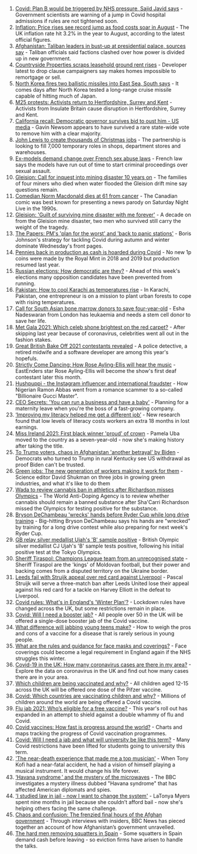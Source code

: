 1. [Covid: Plan B would be triggered by NHS pressure, Sajid Javid says](https://www.bbc.co.uk/news/uk-58566235?at_medium=RSS&at_campaign=KARANGA) - Government scientists are warning of a jump in Covid hospital admissions if rules are not tightened soon.
2. [Inflation: Price rises see record jump as food costs soar in August](https://www.bbc.co.uk/news/business-58563417?at_medium=RSS&at_campaign=KARANGA) - The UK inflation rate hit 3.2% in the year to August, according to the latest official figures.
3. [Afghanistan: Taliban leaders in bust-up at presidential palace, sources say](https://www.bbc.co.uk/news/world-asia-58560923?at_medium=RSS&at_campaign=KARANGA) - Taliban officials said factions clashed over how power is divided up in new government.
4. [Countryside Properties scraps leasehold ground rent rises](https://www.bbc.co.uk/news/business-58569020?at_medium=RSS&at_campaign=KARANGA) - Developer latest to drop clause campaigners say makes homes impossible to remortgage or sell.
5. [North Korea fires two ballistic missiles into East Sea, South says](https://www.bbc.co.uk/news/world-asia-58554326?at_medium=RSS&at_campaign=KARANGA) - It comes days after North Korea tested a long-range cruise missile capable of hitting much of Japan.
6. [M25 protests: Activists return to Hertfordshire, Surrey and Kent](https://www.bbc.co.uk/news/uk-england-beds-bucks-herts-58569794?at_medium=RSS&at_campaign=KARANGA) - Activists from Insulate Britain cause disruption in Hertfordshire, Surrey and Kent.
7. [California recall: Democratic governor survives bid to oust him - US media](https://www.bbc.co.uk/news/world-us-canada-58565271?at_medium=RSS&at_campaign=KARANGA) - Gavin Newsom appears to have survived a rare state-wide vote to remove him with a clear majority.
8. [John Lewis to create thousands of Christmas jobs](https://www.bbc.co.uk/news/business-58570239?at_medium=RSS&at_campaign=KARANGA) - The partnership is looking to fill 7,000 temporary roles in shops, department stores and warehouses.
9. [Ex-models demand change over French sex abuse laws](https://www.bbc.co.uk/news/entertainment-arts-58562149?at_medium=RSS&at_campaign=KARANGA) - French law says the models have run out of time to start criminal proceedings over sexual assault.
10. [Gleision: Call for inquest into mining disaster 10 years on](https://www.bbc.co.uk/news/uk-wales-58502559?at_medium=RSS&at_campaign=KARANGA) - The families of four miners who died when water flooded the Gleision drift mine say questions remain.
11. [Comedian Norm Macdonald dies at 61 from cancer](https://www.bbc.co.uk/news/world-us-canada-58565272?at_medium=RSS&at_campaign=KARANGA) - The Canadian comic was best known for presenting a news parody on Saturday Night Live in the 1990s.
12. [Gleision: 'Guilt of surviving mine disaster with me forever'](https://www.bbc.co.uk/news/uk-wales-58555079?at_medium=RSS&at_campaign=KARANGA) - A decade on from the Gleision mine disaster, two men who survived still carry the weight of the tragedy.
13. [The Papers: PM's 'plan for the worst' and 'back to panic stations'](https://www.bbc.co.uk/news/blogs-the-papers-58566219?at_medium=RSS&at_campaign=KARANGA) - Boris Johnson's strategy for tackling Covid during autumn and winter dominate Wednesday's front pages.
14. [Pennies back in production as cash is hoarded during Covid](https://www.bbc.co.uk/news/business-58560185?at_medium=RSS&at_campaign=KARANGA) - No new 1p coins were made by the Royal Mint in 2018 and 2019 but production resumed last year.
15. [Russian elections: How democratic are they?](https://www.bbc.co.uk/news/world-europe-58557994?at_medium=RSS&at_campaign=KARANGA) - Ahead of this week's elections many opposition candidates have been prevented from running.
16. [Pakistan: How to cool Karachi as temperatures rise](https://www.bbc.co.uk/news/world-asia-58557995?at_medium=RSS&at_campaign=KARANGA) - In Karachi, Pakistan, one entrepreneur is on a mission to plant urban forests to cope with rising temperatures.
17. [Call for South Asian bone marrow donors to save four-year-old](https://www.bbc.co.uk/news/uk-58551967?at_medium=RSS&at_campaign=KARANGA) - Esha Nadeswaran from London has leukaemia and needs a stem cell donor to save her life.
18. [Met Gala 2021: Which celeb shone brightest on the red carpet?](https://www.bbc.co.uk/news/entertainment-arts-58555511?at_medium=RSS&at_campaign=KARANGA) - After skipping last year because of coronavirus, celebrities went all out in the fashion stakes.
19. [Great British Bake Off 2021 contestants revealed](https://www.bbc.co.uk/news/entertainment-arts-58544950?at_medium=RSS&at_campaign=KARANGA) - A police detective, a retired midwife and a software developer are among this year's hopefuls.
20. [Strictly Come Dancing: How Rose Ayling-Ellis will hear the music](https://www.bbc.co.uk/news/entertainment-arts-57867412?at_medium=RSS&at_campaign=KARANGA) - EastEnders star Rose Ayling-Ellis will become the show's first deaf contestant later this month.
21. [Hushpuppi - the Instagram influencer and international fraudster](https://www.bbc.co.uk/news/world-africa-58553109?at_medium=RSS&at_campaign=KARANGA) - How Nigerian Ramon Abbas went from a romance scammer to a so-called "Billionaire Gucci Master".
22. [CEO Secrets: 'You can run a business and have a baby'](https://www.bbc.co.uk/news/business-58548789?at_medium=RSS&at_campaign=KARANGA) - Planning for a maternity leave when you're the boss of a fast-growing company.
23. [‘Improving my literacy helped me get a different job’](https://www.bbc.co.uk/news/business-58517083?at_medium=RSS&at_campaign=KARANGA) - New research found that low levels of literacy costs workers an extra 18 months in lost earnings.
24. [Miss Ireland 2021: First black winner 'proud' of crown](https://www.bbc.co.uk/news/newsbeat-58558667?at_medium=RSS&at_campaign=KARANGA) - Pamela Uba moved to the country as a seven-year-old - now she's making history after taking the title.
25. [To Trump voters, chaos in Afghanistan 'another betrayal' by Biden](https://www.bbc.co.uk/news/world-us-canada-58441173?at_medium=RSS&at_campaign=KARANGA) - Democrats who turned to Trump in rural Kentucky see US withdrawal as proof Biden can't be trusted.
26. [Green jobs: The new generation of workers making it work for them](https://www.bbc.co.uk/news/science-environment-58549135?at_medium=RSS&at_campaign=KARANGA) - Science editor David Shukman on three jobs in growing green industries, and what it's like to do them
27. [Wada to review cannabis ban in athletics after Richardson misses Olympics](https://www.bbc.co.uk/sport/athletics/58568610?at_medium=RSS&at_campaign=KARANGA) - The World Anti-Doping Agency is to review whether cannabis should remain a banned substance after Sha'Carri Richardson missed the Olympics for testing positive for the substance.
28. [Bryson DeChambeau 'wrecks' hands before Ryder Cup while long drive training](https://www.bbc.co.uk/sport/golf/58562547?at_medium=RSS&at_campaign=KARANGA) - Big-hitting Bryson DeChambeau says his hands are "wrecked" by training for a long drive contest while also preparing for next week's Ryder Cup.
29. [GB relay silver medallist Ujah's 'B' sample positive](https://www.bbc.co.uk/sport/athletics/58559089?at_medium=RSS&at_campaign=KARANGA) - British Olympic silver medallist CJ Ujah's 'B' sample tests positive, following his initial positive test at the Tokyo Olympics.
30. [Sheriff Tiraspol: Champions League team from an unrecognised state](https://www.bbc.co.uk/sport/football/58546814?at_medium=RSS&at_campaign=KARANGA) - Sheriff Tiraspol are the 'kings' of Moldovan football, but their power and backing comes from a disputed territory on the Ukraine border.
31. [Leeds fail with Struijk appeal over red card against Liverpool](https://www.bbc.co.uk/sport/football/58570818?at_medium=RSS&at_campaign=KARANGA) - Pascal Struijk will serve a three-match ban after Leeds United lose their appeal against his red card for a tackle on Harvey Elliott in the defeat to Liverpool.
32. [Covid rules: What's in England's 'Winter Plan'?](https://www.bbc.co.uk/news/explainers-52530518?at_medium=RSS&at_campaign=KARANGA) - Lockdown rules have changed across the UK, but some restrictions remain in place.
33. [Covid: Will I need a booster jab?](https://www.bbc.co.uk/news/health-55045639?at_medium=RSS&at_campaign=KARANGA) - All people over 50 in the UK will be offered a single-dose booster jab of the Covid vaccine.
34. [What difference will jabbing young teens make?](https://www.bbc.co.uk/news/health-58423152?at_medium=RSS&at_campaign=KARANGA) - How to weigh the pros and cons of a vaccine for a disease that is rarely serious in young people.
35. [What are the rules and guidance for face masks and coverings?](https://www.bbc.co.uk/news/health-51205344?at_medium=RSS&at_campaign=KARANGA) - Face coverings could become a legal requirement in England again if the NHS struggles this winter.
36. [Covid-19 in the UK: How many coronavirus cases are there in my area?](https://www.bbc.co.uk/news/uk-51768274?at_medium=RSS&at_campaign=KARANGA) - Explore the data on coronavirus in the UK and find out how many cases there are in your area.
37. [Which children are being vaccinated and why?](https://www.bbc.co.uk/news/health-57888429?at_medium=RSS&at_campaign=KARANGA) - All children aged 12-15 across the UK will be offered one dose of the Pifzer vaccine.
38. [Covid: Which countries are vaccinating children and why?](https://www.bbc.co.uk/news/health-58516207?at_medium=RSS&at_campaign=KARANGA) - Millions of children around the world are being offered a Covid vaccine.
39. [Flu jab 2021: Who’s eligible for a free vaccine?](https://www.bbc.co.uk/news/health-53847025?at_medium=RSS&at_campaign=KARANGA) - This year's roll out has expanded in an attempt to shield against a double whammy of flu and Covid.
40. [Covid vaccines: How fast is progress around the world?](https://www.bbc.co.uk/news/world-56237778?at_medium=RSS&at_campaign=KARANGA) - Charts and maps tracking the progress of Covid vaccination programmes.
41. [Covid: Will I need a jab and what will university be like this term?](https://www.bbc.co.uk/news/explainers-52753913?at_medium=RSS&at_campaign=KARANGA) - Many Covid restrictions have been lifted for students going to university this term.
42. ['The near-death experience that made me a top musician'](https://www.bbc.co.uk/news/stories-58465559?at_medium=RSS&at_campaign=KARANGA) - When Tony Kofi had a near-fatal accident, he had a vision of himself playing a musical instrument. It would change his life forever.
43. [‘Havana syndrome ’ and the mystery of the microwaves](https://www.bbc.co.uk/news/world-58396698?at_medium=RSS&at_campaign=KARANGA) - The BBC investigates a mystery illness dubbed "Havana syndrome" that has affected American diplomats and spies.
44. ['I studied law in jail - now I want to change the system'](https://www.bbc.co.uk/news/stories-58311196?at_medium=RSS&at_campaign=KARANGA) - LaTonya Myers spent nine months in jail because she couldn’t afford bail - now she's helping others facing the same challenge.
45. [Chaos and confusion: The frenzied final hours of the Afghan government](https://www.bbc.co.uk/news/world-asia-58477131?at_medium=RSS&at_campaign=KARANGA) - Through interviews with insiders, BBC News has pieced together an account of how Afghanistan’s government unravelled.
46. [The hard men removing squatters in Spain](https://www.bbc.co.uk/news/stories-58310532?at_medium=RSS&at_campaign=KARANGA) - Some squatters in Spain demand cash before leaving - so eviction firms have arisen to handle the talks.
